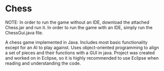 # Chess
NOTE: In order to run the game without an IDE, download the attached Chess.jar and run it.
In order to run the game with an IDE, simply run the ChessGui.java file.

A chess game implemented in Java. Includes most basic functionality except for an AI to play against.
Uses object-oriented programming to align a set of pieces and their functions with a GUI in java.
Project was created and worked on in Eclipse, so it is highly recommended to use Eclipse when reading and understanding the code.
